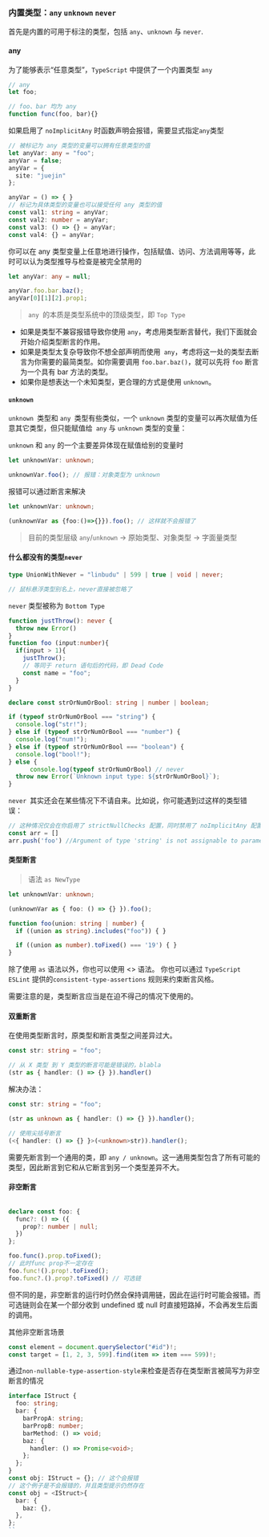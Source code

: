 ### 内置类型：`any` `unknown` `never`

首先是内置的可用于标注的类型，包括 `any`、`unknown` 与 `never`.

#### any
为了能够表示“任意类型”，`TypeScript` 中提供了一个内置类型 `any `

```ts
// any
let foo;

// foo、bar 均为 any
function func(foo, bar){}
```
如果启用了 `noImplicitAny` 时函数声明会报错，需要显式指定`any`类型

```ts
// 被标记为 any 类型的变量可以拥有任意类型的值
let anyVar: any = "foo";
anyVar = false;
anyVar = {
  site: "juejin"
};

anyVar = () => { }
// 标记为具体类型的变量也可以接受任何 any 类型的值
const val1: string = anyVar;
const val2: number = anyVar;
const val3: () => {} = anyVar;
const val4: {} = anyVar;
```
你可以在 any 类型变量上任意地进行操作，包括赋值、访问、方法调用等等，此时可以认为类型推导与检查是被完全禁用的

```ts
let anyVar: any = null;

anyVar.foo.bar.baz();
anyVar[0][1][2].prop1;
```
> `any `的本质是类型系统中的顶级类型，即 `Top Type`

- 如果是类型不兼容报错导致你使用 `any`，考虑用类型断言替代，我们下面就会开始介绍类型断言的作用。
- 如果是类型太复杂导致你不想全部声明而使用` any`，考虑将这一处的类型去断言为你需要的最简类型。如你需要调用 `foo.bar.baz()`，就可以先将 `foo` 断言为一个具有 bar 方法的类型。
- 如果你是想表达一个未知类型，更合理的方式是使用 `unknown`。

#### `unknown`
`unknown `类型和 `any `类型有些类似，一个 `unknown` 类型的变量可以再次赋值为任意其它类型，但只能赋值给` any` 与 `unknown` 类型的变量：

`unknown` 和 `any` 的一个主要差异体现在赋值给别的变量时

```ts
let unknownVar: unknown;

unknownVar.foo(); // 报错：对象类型为 unknown
```
报错可以通过断言来解决
```ts
let unknownVar: unknown;

(unknownVar as {foo:()=>{}}).foo(); // 这样就不会报错了
```
> 目前的类型层级 `any`/`unknown` -> 原始类型、对象类型 -> 字面量类型

#### 什么都没有的类型`never`
```ts
type UnionWithNever = "linbudu" | 599 | true | void | never;

// 鼠标悬浮类型别名上，never直接被忽略了
```
`never` 类型被称为 `Bottom Type`

```ts
function justThrow(): never {
  throw new Error()
}
function foo (input:number){
  if(input > 1){
    justThrow();
    // 等同于 return 语句后的代码，即 Dead Code
    const name = "foo";
  }
}
```

```ts
declare const strOrNumOrBool: string | number | boolean;

if (typeof strOrNumOrBool === "string") {
  console.log("str!");
} else if (typeof strOrNumOrBool === "number") {
  console.log("num!");
} else if (typeof strOrNumOrBool === "boolean") {
  console.log("bool!");
} else {
      console.log(typeof strOrNumOrBool) // never
  throw new Error(`Unknown input type: ${strOrNumOrBool}`);
}
```

`never `其实还会在某些情况下不请自来。比如说，你可能遇到过这样的类型错误：
```ts
// 这种情况仅会在你启用了 strictNullChecks 配置，同时禁用了 noImplicitAny 配置时才会出现
const arr = []
arr.push('foo') //Argument of type 'string' is not assignable to parameter of type 'never'.
```

#### 类型断言
> 语法 `as NewType`
```ts
let unknownVar: unknown;

(unknownVar as { foo: () => {} }).foo();

function foo(union: string | number) {
  if ((union as string).includes("foo")) { }

  if ((union as number).toFixed() === '19') { }
}
```

除了使用 `as` 语法以外，你也可以使用 <> 语法。
你也可以通过 `TypeScript ESLint` 提供的`consistent-type-assertions` 规则来约束断言风格。

需要注意的是，类型断言应当是在迫不得己的情况下使用的。

#### 双重断言
在使用类型断言时，原类型和断言类型之间差异过大。
```ts
const str: string = "foo";

// 从 X 类型 到 Y 类型的断言可能是错误的，blabla
(str as { handler: () => {} }).handler()
```
解决办法：
```ts
const str: string = "foo";

(str as unknown as { handler: () => {} }).handler();

// 使用尖括号断言
(<{ handler: () => {} }>(<unknown>str)).handler();
```
需要先断言到一个通用的类，即 `any / unknown`。这一通用类型包含了所有可能的类型，因此断言到它和从它断言到另一个类型差异不大。
#### 非空断言
```ts

declare const foo: {
  func?: () => ({
    prop?: number | null;
  })
};

foo.func().prop.toFixed();
// 此时func prop不一定存在
foo.func!().prop!.toFixed();
foo.func?.().prop?.toFixed() // 可选链
```
但不同的是，非空断言的运行时仍然会保持调用链，因此在运行时可能会报错。而可选链则会在某一个部分收到 undefined 或 null 时直接短路掉，不会再发生后面的调用。

其他非空断言场景
```ts
const element = document.querySelector("#id")!;
const target = [1, 2, 3, 599].find(item => item === 599)!;
```
通过`non-nullable-type-assertion-style`来检查是否存在类型断言被简写为非空断言的情况
```ts
interface IStruct {
  foo: string;
  bar: {
    barPropA: string;
    barPropB: number;
    barMethod: () => void;
    baz: {
      handler: () => Promise<void>;
    };
  };
}
const obj: IStruct = {}; // 这个会报错
// 这个例子是不会报错的，并且类型提示仍然存在
const obj = <IStruct>{
  bar: {
    baz: {},
  },
};
``

